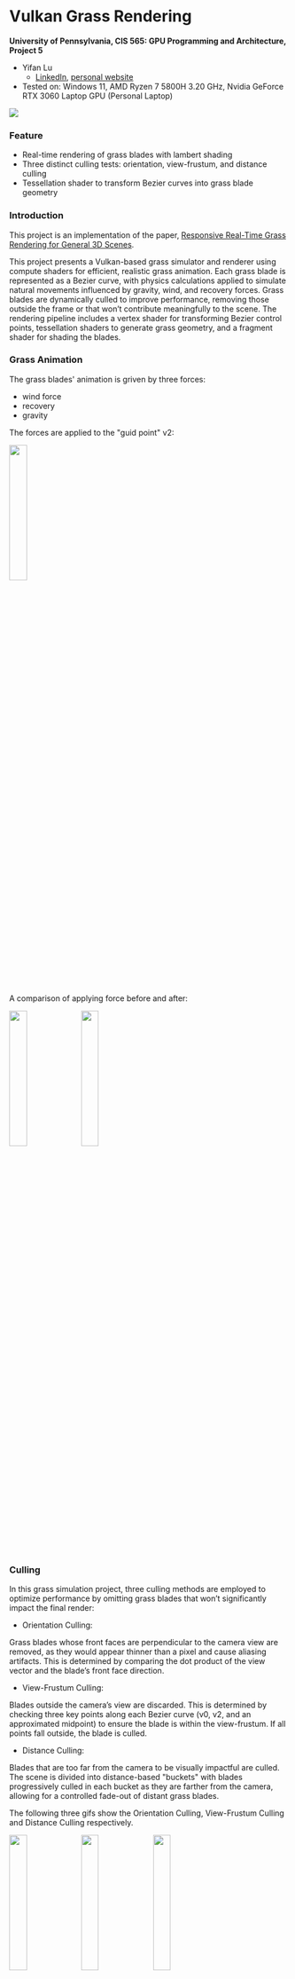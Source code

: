 Vulkan Grass Rendering
==================================

**University of Pennsylvania, CIS 565: GPU Programming and Architecture, Project 5**

* Yifan Lu
  * [LinkedIn](https://www.linkedin.com/in/yifan-lu-495559231/), [personal website](http://portfolio.samielouse.icu/index.php/category/featured/)
* Tested on: Windows 11, AMD Ryzen 7 5800H 3.20 GHz, Nvidia GeForce RTX 3060 Laptop GPU (Personal Laptop)

![](img/cover.gif)

### Feature
- Real-time rendering of grass blades with lambert shading
- Three distinct culling tests: orientation, view-frustum, and distance culling
- Tessellation shader to transform Bezier curves into grass blade geometry

### Introduction
This project is an implementation of the paper, [Responsive Real-Time Grass Rendering for General 3D Scenes](https://www.cg.tuwien.ac.at/research/publications/2017/JAHRMANN-2017-RRTG/JAHRMANN-2017-RRTG-draft.pdf).

This project presents a Vulkan-based grass simulator and renderer using compute shaders for efficient, realistic grass animation. Each grass blade is represented as a Bezier curve, with physics calculations applied to simulate natural movements influenced by gravity, wind, and recovery forces. Grass blades are dynamically culled to improve performance, removing those outside the frame or that won’t contribute meaningfully to the scene. The rendering pipeline includes a vertex shader for transforming Bezier control points, tessellation shaders to generate grass geometry, and a fragment shader for shading the blades. 

### Grass Animation
The grass blades' animation is griven by three forces: 
- wind force
- recovery
- gravity

The forces are applied to the "guid point" v2:

<p float="center">
  <img src="https://github.com/user-attachments/assets/0829f754-21f3-4bba-b343-39360392326e" width="25%" />
</p>

A comparison of applying force before and after:
<p float="center">
  <img src="https://github.com/user-attachments/assets/62c07c7c-34f0-491b-ada9-2ff98e4c32f6" width="25%" />
  <img src="https://github.com/user-attachments/assets/df4a1b9b-4f75-4572-8df5-95e4cbf60bcd" width="25%" />
</p>


### Culling
In this grass simulation project, three culling methods are employed to optimize performance by omitting grass blades that won’t significantly impact the final render:

- Orientation Culling:

 Grass blades whose front faces are perpendicular to the camera view are removed, as they would appear thinner than a pixel and cause aliasing artifacts. This is determined by comparing the dot product of the view vector and the blade’s front face direction.

- View-Frustum Culling:

Blades outside the camera’s view are discarded. This is determined by checking three key points along each Bezier curve (v0, v2, and an approximated midpoint) to ensure the blade is within the view-frustum. If all points fall outside, the blade is culled.

- Distance Culling:

Blades that are too far from the camera to be visually impactful are culled. The scene is divided into distance-based "buckets" with blades progressively culled in each bucket as they are farther from the camera, allowing for a controlled fade-out of distant grass blades.

The following three gifs show the Orientation Culling, View-Frustum Culling and Distance Culling respectively.

<p float="center">
  <img src="/img/orientation.gif" width="25%" />
  <img src="/img/view.gif" width="25%" />
  <img src="/img/distance.gif" width="25%" />
</p>


### Performance Analysis
I added a fps counter to the main loop. The following graph shows the fps change with different culling methods:
 
<p float="center">
  <img src="https://github.com/user-attachments/assets/1f826aaf-f137-417d-bbc0-d81e5e099215" width="45%" />
</p>

The following chart illustrates the average frames per second (FPS) at different tessellation levels with a default camera angle in a grass simulation project. As the tessellation level increases, FPS decreases, reflecting the higher computational load. At lower tessellation levels (2 to 16), FPS remains high, with a peak of 3210 FPS at level 2, gradually decreasing to 2339 FPS at level 16. Beyond level 32, FPS drops sharply, stabilizing around 260 FPS from level 64 onward, indicating that increasing tessellation beyond this point has minimal impact on visual fidelity but significantly affects performance.

<p float="center">
  <img src="https://github.com/user-attachments/assets/81c91b8e-a1cf-44b5-8c98-efc3ae17a468" width="45%" />
</p>

